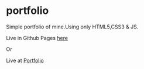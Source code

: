 # portfolio
Simple portfolio of mine.Using only HTML5,CSS3 & JS.

Live in Github Pages [here](https://hellomustaq.github.io/)

Or

Live at [Portfolio](http://mustaqinfo.tk)
